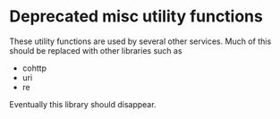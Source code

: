 Deprecated misc utility functions
=================================

These utility functions are used by several other services. Much of this
should be replaced with other libraries such as
  * cohttp
  * uri
  * re

Eventually this library should disappear.
